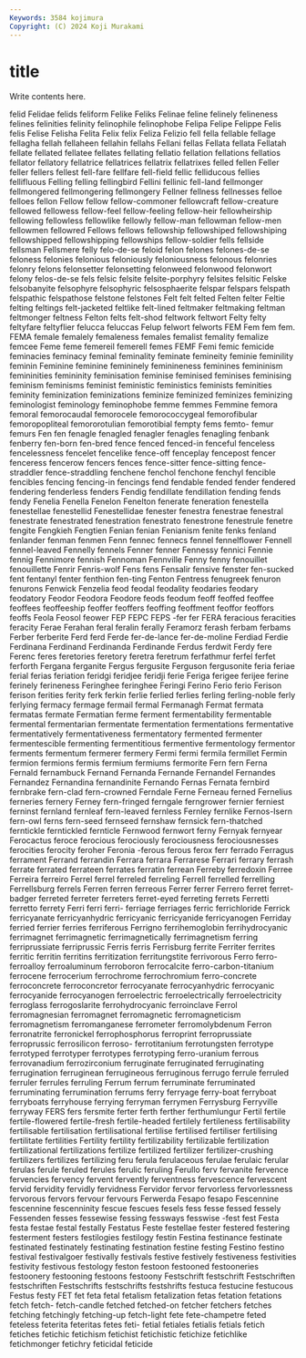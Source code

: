 ```yaml
---
Keywords: 3584 kojimura
Copyright: (C) 2024 Koji Murakami
---
```


# title

Write contents here.



 felid Felidae felids feliform Felike
Feliks Felinae feline felinely felineness felines felinities felinity felinophile felinophobe
Felipa Felipe Felippe Felis felis Felise Felisha Felita Felix felix
Feliza Felizio fell fella fellable fellage fellagha fellah fellaheen fellahin
fellahs Fellani fellas Fellata fellata Fellatah fellate fellated fellatee fellates
fellating fellatio fellation fellations fellatios fellator fellatory fellatrice fellatrices fellatrix
fellatrixes felled fellen Feller feller fellers fellest fell-fare fellfare fell-field
fellic felliducous fellies fellifluous Felling felling fellingbird Fellini fellinic fell-land
fellmonger fellmongered fellmongering fellmongery Fellner fellness fellnesses felloe felloes fellon
Fellow fellow fellow-commoner fellowcraft fellow-creature fellowed fellowess fellow-feel fellow-feeling fellow-heir
fellowheirship fellowing fellowless fellowlike fellowly fellow-man fellowman fellow-men fellowmen fellowred
Fellows fellows fellowship fellowshiped fellowshiping fellowshipped fellowshipping fellowships fellow-soldier fells
fellside fellsman Fellsmere felly felo-de-se feloid felon felones felones-de-se feloness
felonies felonious feloniously feloniousness felonous felonries felonry felons felonsetter felonsetting
felonweed felonwood felonwort felony felos-de-se fels felsic felsite felsite-porphyry felsites
felsitic Felske felsobanyite felsophyre felsophyric felsosphaerite felspar felspars felspath felspathic
felspathose felstone felstones Felt felt felted Felten felter Feltie felting
feltings felt-jacketed feltlike felt-lined feltmaker feltmaking feltman feltmonger feltness Felton
felts felt-shod feltwork feltwort Felty felty feltyfare feltyflier felucca feluccas
Felup felwort felworts FEM Fem fem fem. FEMA female femalely
femaleness females femalist femality femalize femcee Feme feme femereil femerell
femes FEMF Femi femic femicide feminacies feminacy feminal feminality feminate
femineity feminie feminility feminin Feminine feminine femininely feminineness feminines femininism
femininities femininity feminisation feminise feminised feminises feminising feminism feminisms feminist
feministic feministics feminists feminities feminity feminization feminizations feminize feminized feminizes
feminizing feminologist feminology feminophobe femme femmes Femmine femora femoral femorocaudal
femorocele femorococcygeal femorofibular femoropopliteal femororotulian femorotibial fempty fems femto- femur
femurs Fen fen fenagle fenagled fenagler fenagles fenagling fenbank fenberry
fen-born fen-bred fence fenced fenced-in fenceful fenceless fencelessness fencelet fencelike
fence-off fenceplay fencepost fencer fenceress fencerow fencers fences fence-sitter fence-sitting
fence-straddler fence-straddling fenchene fenchol fenchone fenchyl fencible fencibles fencing fencing-in
fencings fend fendable fended fender fendered fendering fenderless fenders Fendig
fendillate fendillation fending fends fendy Fenelia Fenella Fenelon Fenelton fenerate
feneration fenestella fenestellae fenestellid Fenestellidae fenester fenestra fenestrae fenestral fenestrate
fenestrated fenestration fenestrato fenestrone fenestrule fenetre fengite Fengkieh Fengtien Fenian
fenian Fenianism fenite fenks fenland fenlander fenman fenmen Fenn fennec
fennecs fennel fennelflower Fennell fennel-leaved Fennelly fennels Fenner fenner Fennessy
fennici Fennie fennig Fennimore fennish Fennoman Fennville Fenny fenny fenouillet
fenouillette Fenrir Fenris-wolf Fens fens Fensalir fensive fenster fen-sucked fent
fentanyl fenter fenthion fen-ting Fenton Fentress fenugreek fenuron fenurons Fenwick
Fenzelia feod feodal feodality feodaries feodary feodatory Feodor Feodora Feodore
feods feodum feoff feoffed feoffee feoffees feoffeeship feoffer feoffers feoffing
feoffment feoffor feoffors feoffs Feola Feosol feower FEP FEPC FEPS
-fer fer FERA feracious feracities feracity Ferae Ferahan feral feralin
ferally Feramorz ferash ferbam ferbams Ferber ferberite Ferd ferd Ferde
fer-de-lance fer-de-moline Ferdiad Ferdie Ferdinana Ferdinand Ferdinanda Ferdinande Ferdus ferdwit
Ferdy fere Ferenc feres feretories feretory feretra feretrum ferfathmur ferfel
ferfet ferforth Fergana ferganite Fergus fergusite Ferguson fergusonite feria feriae
ferial ferias feriation feridgi feridjee feridji ferie Feriga ferigee ferijee
ferine ferinely ferineness Feringhee feringhee Feringi Ferino Ferio ferio Ferison
ferison ferities ferity ferk ferkin ferlie ferlied ferlies ferling ferling-noble
ferly ferlying fermacy fermage fermail fermal Fermanagh Fermat fermata fermatas
fermate Fermatian ferme ferment fermentability fermentable fermental fermentarian fermentate fermentation
fermentations fermentative fermentatively fermentativeness fermentatory fermented fermenter fermentescible fermenting fermentitious
fermentive fermentology fermentor ferments fermentum fermerer fermery Fermi fermi fermila
fermillet Fermin fermion fermions fermis fermium fermiums fermorite Fern fern
Ferna Fernald fernambuck Fernand Fernanda Fernande Fernandel Fernandes Fernandez Fernandina
fernandinite Fernando Fernas Fernata fernbird fernbrake fern-clad fern-crowned Ferndale Ferne
Ferneau ferned Fernelius ferneries fernery Ferney fern-fringed ferngale ferngrower fernier
ferniest ferninst fernland fernleaf fern-leaved fernless Fernley fernlike Fernos-Isern fern-owl
ferns fern-seed fernseed fernshaw fernsick fern-thatched ferntickle ferntickled fernticle Fernwood
fernwort ferny Fernyak fernyear Ferocactus feroce ferocious ferociously ferociousness ferociousnesses
ferocities ferocity feroher Feronia -ferous ferous ferox ferr ferrado Ferragus
ferrament Ferrand ferrandin Ferrara ferrara Ferrarese Ferrari ferrary ferrash ferrate
ferrated ferrateen ferrates ferratin ferrean Ferreby ferredoxin Ferree Ferreira ferreiro
Ferrel ferrel ferreled ferreling Ferrell ferrelled ferrelling Ferrellsburg ferrels Ferren
ferren ferreous Ferrer ferrer Ferrero ferret ferret-badger ferreted ferreter ferreters
ferret-eyed ferreting ferrets Ferretti ferretto ferrety Ferri ferri ferri- ferriage
ferriages ferric ferrichloride Ferrick ferricyanate ferricyanhydric ferricyanic ferricyanide ferricyanogen Ferriday
ferried ferrier ferries ferriferous Ferrigno ferrihemoglobin ferrihydrocyanic ferrimagnet ferrimagnetic ferrimagnetically
ferrimagnetism ferring ferriprussiate ferriprussic Ferris ferris Ferrisburg ferrite Ferriter ferrites
ferritic ferritin ferritins ferritization ferritungstite ferrivorous Ferro ferro- ferroalloy ferroaluminum
ferroboron ferrocalcite ferro-carbon-titanium ferrocene ferrocerium ferrochrome ferrochromium ferro-concrete ferroconcrete ferroconcretor
ferrocyanate ferrocyanhydric ferrocyanic ferrocyanide ferrocyanogen ferroelectric ferroelectrically ferroelectricity ferroglass ferrogoslarite
ferrohydrocyanic ferroinclave Ferrol ferromagnesian ferromagnet ferromagnetic ferromagneticism ferromagnetism ferromanganese ferrometer
ferromolybdenum Ferron ferronatrite ferronickel ferrophosphorus ferroprint ferroprussiate ferroprussic ferrosilicon ferroso-
ferrotitanium ferrotungsten ferrotype ferrotyped ferrotyper ferrotypes ferrotyping ferro-uranium ferrous ferrovanadium
ferrozirconium ferruginate ferruginated ferruginating ferrugination ferruginean ferrugineous ferruginous ferrugo ferrule
ferruled ferruler ferrules ferruling Ferrum ferrum ferruminate ferruminated ferruminating ferrumination
ferrums ferry ferryage ferry-boat ferryboat ferryboats ferryhouse ferrying ferryman ferrymen
Ferrysburg Ferryville ferryway FERS fers fersmite ferter ferth ferther ferthumlungur
Fertil fertile fertile-flowered fertile-fresh fertile-headed fertilely fertileness fertilisability fertilisable fertilisation
fertilisational fertilise fertilised fertiliser fertilising fertilitate fertilities Fertility fertility fertilizability
fertilizable fertilization fertilizational fertilizations fertilize fertilized fertilizer fertilizer-crushing fertilizers fertilizes
fertilizing feru ferula ferulaceous ferulae ferulaic ferular ferulas ferule feruled
ferules ferulic feruling Ferullo ferv fervanite fervence fervencies fervency fervent
fervently ferventness fervescence fervescent fervid fervidity fervidly fervidness Fervidor fervor
fervorless fervorlessness fervorous fervors fervour fervours Ferwerda Fesapo fesapo Fescennine
fescennine fescenninity fescue fescues fesels fess fesse fessed fessely Fessenden
fesses fessewise fessing fessways fesswise -fest fest Festa festa festae
festal festally Festatus Feste festellae fester festered festering festerment festers
festilogies festilogy festin Festina festinance festinate festinated festinately festinating festination
festine festing Festino festino festival festivalgoer festivally festivals festive festively
festiveness festivities festivity festivous festology feston festoon festooned festooneries festoonery
festooning festoons festoony Festschrift festschrift Festschriften festschriften Festschrifts festschrifts festshrifts
festuca festucine festucous Festus festy FET fet feta fetal fetalism
fetalization fetas fetation fetations fetch fetch- fetch-candle fetched fetched-on fetcher
fetchers fetches fetching fetchingly fetching-up fetch-light fete fete-champetre feted feteless
feterita feteritas fetes feti- fetial fetiales fetialis fetials fetich fetiches
fetichic fetichism fetichist fetichistic fetichize fetichlike fetichmonger fetichry feticidal feticide

